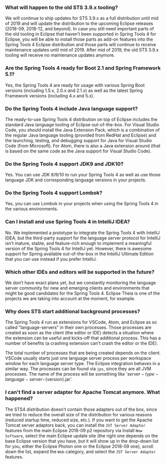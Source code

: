 ### What will happen to the old STS 3.9.x tooling?
We will continue to ship updates for STS 3.9.x as a full distribution until mid of 2019 and will update the distribution to the upcoming Eclipse releases (2018-09, 2018-12, and beyond). In case you still need important parts of the old tooling in Eclipse that haven’t been supported in Spring Tools 4 for Eclipse, you will be able to install those parts as add-on features into the Spring Tools 4 Eclipse distribution and those parts will continue to receive maintenance updates until mid of 2019. After mid of 2019, the old STS 3.9.x tooling will receive no maintenance updates anymore.

### Are the Spring Tools 4 ready for Boot 2.1 and Spring Framework 5.1?
Yes, the Spring Tools 4 are ready for usage with various Spring Boot versions (including 1.5.x, 2.0.x and 2.1.x) as well as the latest Spring Framework versions (including 4.x and 5.x).

### Do the Spring Tools 4 include Java language support?
The ready-to-use Spring Tools 4 distribution on top of Eclipse includes the standard Java language tooling of Eclipse out-of-the-box. For Visual Studio Code, you should install the Java Extension Pack, which is a combination of the regular Java language tooling (provided from RedHat and Eclipse) and the launching, testing, and debugging support for Java for Visual Studio Code (from Microsoft). For Atom, there is also a Java extension around (that is based on the same code as the Java support for Visual Studio Code).

### Do the Spring Tools 4 support JDK9 and JDK10?
Yes. You can use JDK 8/9/10 to run your Spring Tools 4 as well as use those language JDK and corresponding language versions in your projects.

### Do the Spring Tools 4 support Lombok?
Yes, you can use Lombok in your projects when using the Spring Tools 4 in the various environments.

### Can I install and use Spring Tools 4 in IntelliJ IDEA?
No. We implemented a prototype to integrate the Spring Tools 4 with IntelliJ IDEA, but the third-party support for the language server protocol for IntelliJ isn’t mature, stable, and feature-rich enough to implement a meaningful version of the Spring Tools 4 for IntelliJ yet. However, there is awesome support for Spring available out-of-the-box in the IntelliJ Ultimate Edition that you can use instead if you prefer IntelliJ.

### Which other IDEs and editors will be supported in the future?
We don’t have exact plans yet, but we constantly monitoring the language server community for new and emerging clients and environments that might be good candidates for the Spring Tools 4. Eclipse Theia is one of the projects we are taking into account at the moment, for example.

### Why does STS start additional background processes?
The Spring Tools 4 run as extensions for VSCode, Atom, and Eclipse as so called "language-servers" in their own processes. Those processes are created as soon as the client (the editor or IDE) detects a situation where the extension can be useful and kicks-off that additional process. This has a number of benefits (a crashing extension can't crash the editor or the IDE).

The total number of processes that are being created depends on the client. VSCode usually starts just one language server process per workspace window for each language server type. The Eclipse integration behaves in a similar way. The processes can be found via `jps`, since they are all JVM processes. The name of the process will be something like '${server-type}-language-server-${version}.jar'.

### I can't find a server adapter for Apache Tomcat anymore. What happened?
The STS4 distribution doesn't contain those adapters out of the box, since we tried to reduce the overall size of the distribution for various reasons (reduced startup time, reduced size, etc.). If you want to get the Apache Tomcat server adaptors back, you can install the `JST Server Adaptor` features from the main Eclipse 2018-09 p2 repository via Install `New Software`, select the main Eclipse update site (the right one depends on the base Eclipse version that you have, but it will show up in the drop-down list for you, either the Eclipse Photon one or the Eclipse 2018-09 one), scroll down the list, expand the `Web` category, and select the `JST Server Adaptor` features.